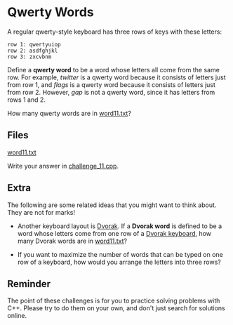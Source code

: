 # Qwerty Words

A regular qwerty-style keyboard has three rows of keys with these letters:

```
row 1: qwertyuiop
row 2: asdfghjkl
row 3: zxcvbnm
```

Define a **qwerty word** to be a word whose letters all come from the same
row. For example, *twitter* is a qwerty word because it consists of letters
just from row 1, and *flags* is a qwerty word because it consists of letters
just from row 2. However, *gap* is not a qwerty word, since it has letters
from rows 1 and 2.

How many qwerty words are in [word11.txt](word11.txt)?


## Files

[word11.txt](word11.txt)

Write your answer in [challenge_11.cpp](challenge_11.cpp).


## Extra

The following are some related ideas that you might want to think about. They
are not for marks!

- Another keyboard layout is
  [Dvorak](https://en.wikipedia.org/wiki/Dvorak_keyboard_layout). If a
  **Dvorak word** is defined to be a word whose letters come from one row of a
  [Dvorak keyboard](https://en.wikipedia.org/wiki/Dvorak_keyboard_layout), how
  many Dvorak words are in [word11.txt](word11.txt)?

- If you want to maximize the number of words that can be typed on one row of
  a keyboard, how would you arrange the letters into three rows?


## Reminder

The point of these challenges is for you to practice solving problems with
C++. Please try to do them on your own, and don't just search for solutions
online.
